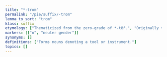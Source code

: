```yaml
---
title: "*-trom"
permalink: "/pie/suffix/-trom"
lemma_to_sort: "trom"
klass: suffix
etymology: ["Thematicized from the zero-grade of *-tḗr.", "Originally the neuter gender of some adjective *-tros meaning \"of the doer, of doing\". Of note is the similar development later exercised by daughter languages (e.g. Latin -tor > -tōrius (“of the doer, of doing”) > -tōrium (“thing/ place of the doer”))."]
markers: [["n", "neuter gender"]]
synonyms: []
definitions: ["Forms nouns denoting a tool or instrument."]
topics: []
---
```

